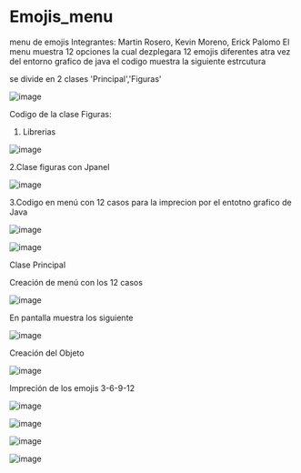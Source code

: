 # Emojis_menu
menu de emojis 
Integrantes: Martin Rosero, Kevin Moreno, Erick Palomo
El menu muestra 12 opciones la cual dezplegara 12 emojis diferentes atra vez del entorno grafico de java
el codigo muestra la siguiente estrcutura

se divide en 2 clases 'Principal','Figuras'

![image](https://user-images.githubusercontent.com/75103508/182007951-8d8c069a-156f-4575-b281-92275f4f7081.png)

Codigo de la clase Figuras:

1. Librerias

![image](https://user-images.githubusercontent.com/75103508/182007973-217f99b3-1c12-4e2e-a2b1-afba64937cbb.png)

2.Clase figuras con Jpanel

![image](https://user-images.githubusercontent.com/75103508/182007990-16d9d25e-1ec0-481c-9941-c4f7f562b744.png)

3.Codigo en menú con 12 casos para la imprecion por el entotno grafico de Java

![image](https://user-images.githubusercontent.com/75103508/182008015-4ad308f1-f7aa-4be6-9688-6df7379a3017.png)

![image](https://user-images.githubusercontent.com/75103508/182008043-7c30f926-31dd-4754-892e-d4e4bf230c87.png)

Clase Principal

Creación de menú con los 12 casos 

![image](https://user-images.githubusercontent.com/75103508/182008162-9dca916e-b717-4d49-80c4-2bbd4a24649f.png)

En pantalla muestra los siguiente

![image](https://user-images.githubusercontent.com/75103508/182008176-5b448ccd-e860-4482-88f8-f8667a3f4a55.png)

Creación del Objeto

![image](https://user-images.githubusercontent.com/75103508/182008195-ca7b80fe-2433-4452-b1ae-2558873bc383.png)

Impreción de los emojis 3-6-9-12

![image](https://user-images.githubusercontent.com/75103508/182008214-db31f858-87dc-41a9-8c96-c00abec9a961.png)

![image](https://user-images.githubusercontent.com/75103508/182008222-d0fc7a34-ce07-4d24-8fd0-4ebfb0942a74.png)

![image](https://user-images.githubusercontent.com/75103508/182008226-23eeadb2-2451-4f31-a9fc-cdb9908d6e46.png)

![image](https://user-images.githubusercontent.com/75103508/182008232-b97a9fa0-c6fe-4c08-86d2-af413c32e3a4.png)
